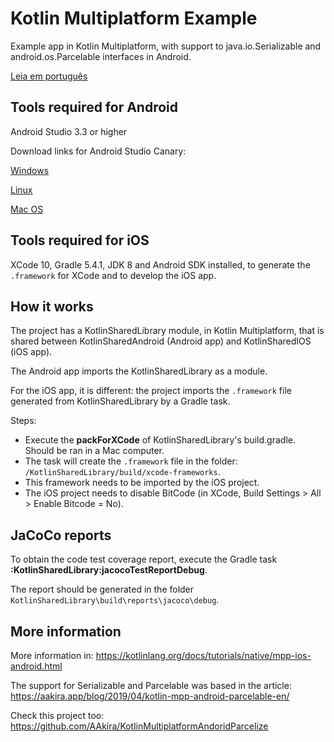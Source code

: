 # Kotlin Multiplatform Example

Example app in Kotlin Multiplatform, with support to java.io.Serializable and android.os.Parcelable interfaces in Android.

[Leia em português](https://github.com/alexandrehtrb/KotlinMultiplatformExample/blob/master/README.md)

## Tools required for Android

Android Studio 3.3 or higher

Download links for Android Studio Canary:

[Windows](https://dl.google.com/dl/android/studio/ide-zips/3.5.0.7/android-studio-ide-191.5375575-windows.zip)

[Linux](https://dl.google.com/dl/android/studio/ide-zips/3.5.0.7/android-studio-ide-191.5375575-linux.zip)

[Mac OS](https://dl.google.com/dl/android/studio/ide-zips/3.5.0.7/android-studio-ide-191.5375575-mac.zip)

## Tools required for iOS

XCode 10, Gradle 5.4.1, JDK 8 and Android SDK installed, to generate the `.framework` for XCode and to develop the iOS app.

## How it works

The project has a KotlinSharedLibrary module, in Kotlin Multiplatform, that is shared between KotlinSharedAndroid (Android app) and KotlinSharedIOS (iOS app).

The Android app imports the KotlinSharedLibrary as a module.

For the iOS app, it is different: the project imports the `.framework` file generated from KotlinSharedLibrary by a Gradle task.

Steps:

* Execute the **packForXCode** of KotlinSharedLibrary's build.gradle. Should be ran in a Mac computer.
* The task will create the `.framework` file in the folder: `/KotlinSharedLibrary/build/xcode-frameworks`.
* This framework needs to be imported by the iOS project.
* The iOS project needs to disable BitCode (in XCode, Build Settings > All > Enable Bitcode = No).

## JaCoCo reports

To obtain the code test coverage report, execute the Gradle task **:KotlinSharedLibrary:jacocoTestReportDebug**. 

The report should be generated in the folder `KotlinSharedLibrary\build\reports\jacoco\debug`.

## More information

More information in: https://kotlinlang.org/docs/tutorials/native/mpp-ios-android.html

The support for Serializable and Parcelable was based in the article: https://aakira.app/blog/2019/04/kotlin-mpp-android-parcelable-en/

Check this project too: https://github.com/AAkira/KotlinMultiplatformAndoridParcelize
